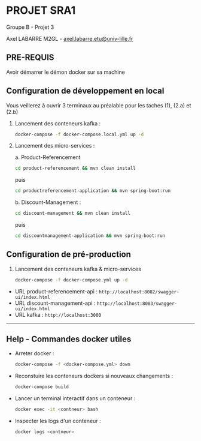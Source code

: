 # PROJET SRA1

Groupe B - Projet 3

Axel LABARRE M2GL - <axel.labarre.etu@univ-lille.fr>

## PRE-REQUIS

Avoir démarrer le démon docker sur sa machine

## Configuration de développement en local

Vous veillerez à ouvrir 3 terminaux au préalable pour les taches (1), (2.a) et (2.b)

1. Lancement des conteneurs kafka :

    ```sh
    docker-compose -f docker-compose.local.yml up -d
    ```

2. Lancement des micro-services :

    a. Product-Referencement

    ```sh
    cd product-referencement && mvn clean install
    ```

    puis

    ```sh
    cd productreferencement-application && mvn spring-boot:run
    ```

    b. Discount-Management :

    ```sh
    cd discount-management && mvn clean install
    ```

    puis

    ```sh
    cd discountmanagement-application && mvn spring-boot:run
    ```

## Configuration de pré-production

1. Lancement des conteneurs kafka & micro-services

    ```sh
    docker-compose -f docker-compose.yml up -d
    ```

* URL product-referencement-api : `http://localhost:8082/swagger-ui/index.html`
* URL discount-management-api : `http://localhost:8083/swagger-ui/index.html`
* URL kafka : `http://localhost:3000`

---

## Help - Commandes docker utiles

* Arreter docker :

    ```sh
    docker-compose -f <docker-compose.yml> down
    ```

* Reconstuire les conteneurs dockers si nouveaux changements :

    ```sh
    docker-compose build
    ```

* Lancer un terminal interactif dans un conteneur :

    ```sh
    docker exec -it <contneur> bash
    ```

* Inspecter les logs d'un conteneur :

    ```sh
    docker logs <contneur>
    ```
